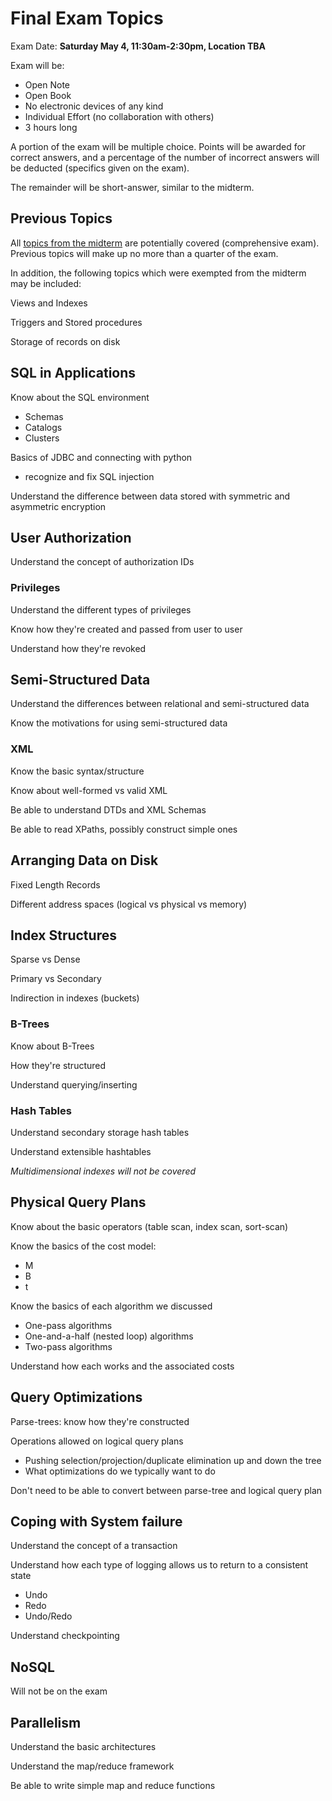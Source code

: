 # Final Exam Topics 

Exam Date: **Saturday May 4, 11:30am-2:30pm, Location TBA**

Exam will be:
- Open Note
- Open Book
- No electronic devices of any kind
- Individual Effort (no collaboration with others)
- 3 hours long

A portion of the exam will be multiple choice. Points will be awarded for correct answers, and a percentage of the number of incorrect answers will be deducted (specifics given on the exam).

The remainder will be short-answer, similar to the midterm.

## Previous Topics

All [topics from the midterm](midterm-topics.md) are potentially covered (comprehensive exam). Previous topics will make up no more than a quarter of the exam.

In addition, the following topics which were exempted from the midterm may be included:

Views and Indexes

Triggers and Stored procedures

Storage of records on disk

## SQL in Applications

Know about the SQL environment
- Schemas
- Catalogs
- Clusters

Basics of JDBC and connecting with python
- recognize and fix SQL injection

Understand the difference between data stored with symmetric and asymmetric encryption

## User Authorization

Understand the concept of authorization IDs

### Privileges

Understand the different types of privileges

Know how they're created and passed from user to user

Understand how they're revoked

## Semi-Structured Data

Understand the differences between relational and semi-structured data

Know the motivations for using semi-structured data

### XML

Know the basic syntax/structure

Know about well-formed vs valid XML

Be able to understand DTDs and XML Schemas

Be able to read XPaths, possibly construct simple ones

## Arranging Data on Disk

Fixed Length Records

Different address spaces (logical vs physical vs memory)

## Index Structures

Sparse vs Dense

Primary vs Secondary

Indirection in indexes (buckets)

### B-Trees

Know about B-Trees

How they're structured 

Understand querying/inserting

### Hash Tables

Understand secondary storage hash tables 

Understand extensible hashtables 

*Multidimensional indexes will not be covered*

## Physical Query Plans

Know about the basic operators (table scan, index scan, sort-scan)

Know the basics of the cost model:
- M 
- B 
- t

Know the basics of each algorithm we discussed

- One-pass algorithms
- One-and-a-half (nested loop) algorithms
- Two-pass algorithms

Understand how each works and the associated costs 

## Query Optimizations

Parse-trees: know how they're constructed

Operations allowed on logical query plans 
- Pushing selection/projection/duplicate elimination up and down the tree 
- What optimizations do we typically want to do

Don't need to be able to convert between parse-tree and logical query plan

## Coping with System failure

Understand the concept of a transaction

Understand how each type of logging allows us to return to a consistent state
- Undo
- Redo 
- Undo/Redo 

Understand checkpointing 

## NoSQL

Will not be on the exam

## Parallelism

Understand the basic architectures

Understand the map/reduce framework

Be able to write simple map and reduce functions 